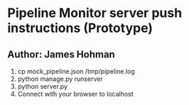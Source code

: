 # Pipeline Monitor server push instructions (Prototype)
## Author: James Hohman

1. cp mock_pipeline.json /tmp/pipeline.log
2. python manage.py runserver
3. python server.py
4. Connect with your browser to localhost
 
